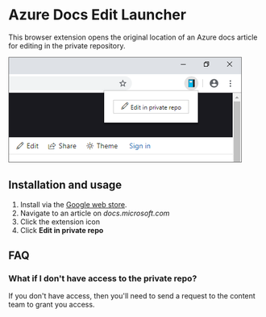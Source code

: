 # Azure Docs Edit Launcher

This browser extension opens the original location of an Azure docs article for editing in the private repository.

![Screenshot](screenshot.png)

## Installation and usage

1. Install via the [Google web store](https://chrome.google.com/webstore/detail/edit-page-azure-docs/kfdadnfiopehhcedhlflpioebhihpkia).
1. Navigate to an article on _docs.microsoft.com_
1. Click the extension icon
1. Click **Edit in private repo**

## FAQ

### What if I don't have access to the private repo?

If you don't have access, then you'll need to send a request to the content team to grant you access.

